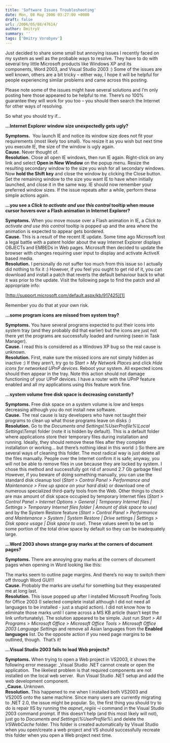 ```yaml
---
title: 'Software Issues Troubleshooting'
date: Mon, 08 May 2006 03:27:00 +0000
draft: false
url: /2006/05/08/47614/
author: DmitryV
summary: ''
tags: ['Dmitry Vorobyev']
---
```


Just decided to share some small but annoying issues I recently faced on my system as well as the probable ways to resolve. They have to do with several tiny little Microsoft products like Windows XP and its components, Word 2003, and Visual Studio 2003 :) Some of the issues are well known, others are a bit tricky – either way, I hope it will be helpful for people experiencing similar problems and came across this posting.

Please note some of the issues might have several solutions and I’m only posting here those appeared to be helpful to me. There’s no 100% guarantee they will work for you too – you should then search the Internet for other ways of resolving.

So what you should try if…

**…Internet Explorer window size unexpectedly gets ugly?**

**Symptoms.**  You launch IE and notice its window size does not fit your requirements (most likely too small). You resize it as you wish but next time you execute IE, the size of the window is ugly again.  
**Cause.** Never thought of.  
**Resolution.** Close all open IE windows, then run IE again. Right-click on any link and select **Open in New Window** on the popup menu. Resize the resulting secondary window to the size you wish for all secondary windows. Now **hold the Shift key** and close the window by clicking the Close button. Set the remaining window to the size you want IE to have when initially launched, and close it in the same way. IE should now remember your preferred window sizes. If the issue repeats after a while, perform these simple actions again.

**…you see a _Click to activate and use this control_ tooltip when mouse cursor hovers over a Flash animation in Internet Explorer?**

**Symptoms.** When you move mouse over a Flash animation in IE, a _Click to activate and use this control_ tooltip is popped up and the area where the animation is expected to appear gets bordered.  
**Cause.** This is a result of the recent IE update. Some time ago Microsoft lost a legal battle with a patent holder about the way Internet Explorer displays OBJECTs and EMBEDs in Web pages. Microsoft then decided to update the browser with changes requiring user input to display and activate ActiveX based media.  
**Resolution.** I personally do not suffer too much from this issue so I actually did nothing to fix it :) However, if you feel you ought to get rid of it, you can download and install a patch that reverts the default behaviour back to what it was prior to the update. Visit the following page to find the patch and all appropriate info:

[http://support.microsoft.com/default.aspx/kb/917425][1]

Remember you do that at your own risk.

**…some program icons are missed from system tray?**

**Symptoms.** You have several programs expected to put their icons into system tray (and they probably did that earlier) but the icons are just not there yet the programs are successfully loaded and running (seen in Task Manager).  
**Cause.** I read this is considered as a Windows XP bug so the real cause is unknown.  
**Resolution.** First, make sure the missed icons are not simply hidden as inactive :) If they aren’t, try go to _Start > My Network Places_ and click _Hide icons for networked UPnP devices_. Reboot your system. All expected icons should then appear in the tray. Note this action should not damage functioning of your UPnP devices. I have a router with the UPnP feature enabled and all my applications using this feature work fine.

**…system volume free disk space is decreasing constantly?**

**Symptoms.** Free disk space on a system volume is low and keeps decreasing although you do not install new software.  
**Cause.** The real cause is lazy developers who have not taught their programs to clean up what those programs leave on disks :)  
**Resolution.** Go to the _Documents and Settings\\%UserProfile%\\Local Settings\\Temp\\_ folder (note it is hidden by default). This is a default folder where applications store their temporary files during installation and running. Ideally, they should remove these files after they complete installation or working… but there’s nothing ideal in this world :) So there are several ways of cleaning this folder. The most radical way is just delete all the files manually. People over the Internet confirm it is safe; anyway, you will not be able to remove files in use because they are locked by system. I chose this method and successfully got rid of around 2.7 Gb garbage files! However, if you beware of doing something manually, you can use the standard disk cleanup tool (_Start > Control Panel > Performance and Maintenance > Free up space on your hard disk_) or download one of numerous specialized third-party tools from the Web. Other things to check are max amount of disk space occupied by temporary Internet files (_Start > Control Panel > Internet Options > General | Temporary Internet files | Settings > Temporary Internet files folder | Amount of disk space to use)_ and by the System Restore feature (_Start > Control Panel > Performance and Maintenance > System | System Restore | Drive settings | Settings > Disk space usage | Disk space to use_). These values seem to be set to some portion of the total drive space by default so they can be inadequately large.

**…Word 2003 shows strange gray marks at the corners of document pages?**

**Symptoms.** There are annoying gray marks at the corners of document pages when opening in Word looking like this:

The marks seem to outline page margins. And there’s no way to switch them off through Word GUI!!!  
**Cause.** Probably the marks are useful for something but they exasperated me at long last.  
**Resolution.** This issue popped up after I installed Microsoft Proofing Tools for Office 2003 (I selected complete install although I did not need all languages to be installed - just a stupid action). I did not know how to eliminate those marks until I came across a MS KB article (hasn’t kept the link unfortunately). The solution appeared to be simple. Just run _Start > All Programs > Microsoft Office > Microsoft Office Tools > Microsoft Office 2003 Language Settings_ and remove all Asian languages from the **Enabled languages** list. Do the opposite action if you need page margins to be outlined, though.  That’s it!

**…Visual Studio 2003 fails to load Web projects?**

**Symptoms.** When trying to open a Web project in VS2003, it shows the following error message: _Visual Studio .NET cannot create or open the application.  The likeliest problem is that required components are not installed on the local web server.  Run Visual Studio .NET setup and add the web development component.  
_**Cause.** Unknown.  
**Resolution.** This happened to me when I installed both VS2003 and VS2005 onto the same machine. Since many users are currently migrating to .NET 2.0, the issue might be popular. So, the first thing you should try to do is repair IIS by running the _aspnet\_regiis –i_ command in the Visual Studio 2003 command prompt. If this doesn’t help (and this most likely will not), just go to _Documents and Settings\\%UserProfile%\\_ and delete the _VSWebCache_ folder. This folder is created automatically by Visual Studio when you open/create a web project and VS should successfully recreate this folder when you open a Web project next time.




[1]: https://www.microsoft.com/en-pk



